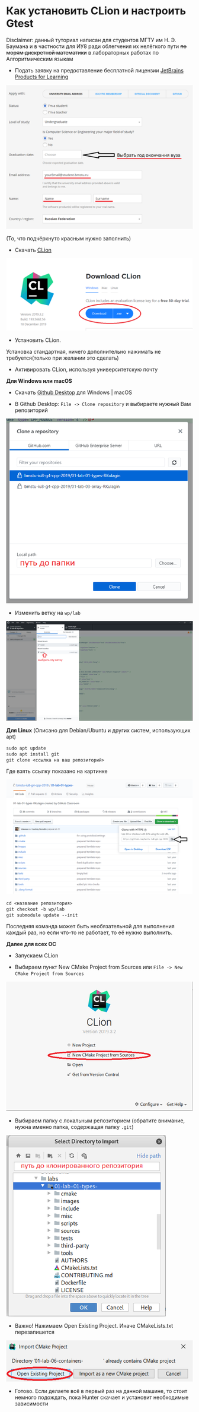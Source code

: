 # Как установить CLion и настроить Gtest

Disclaimer: данный туториал написан для студентов МГТУ им Н. Э. Баумана и в частности для ИУ8 ради облегчения их нелёгкого пути ~~по морям дискретной математики~~ в лабораторных работах по Алгоритмическим языкам

* Подать заявку на предоставление бесплатной лицензии [JetBrains Products for Learning](https://www.jetbrains.com/shop/eform/students)

![Скриншот с сайта подачи заявки](https://github.com/RKulagin/Clion-GTest/blob/master/img/studentsLicence.png)

(То, что подчёркнуто красным нужно заполнить)

* Скачать [CLion](https://www.jetbrains.com/clion/)

![Скриншот с сайта загрузки](https://github.com/RKulagin/Clion-GTest/blob/master/img/downloadCLion.png)

* Установить CLion. 

Установка стандартная, ничего дополнительно нажимать не требуется(только при желании это сделать)

* Активировать CLion, используя университетскую почту


**Для Windows или macOS**

* Скачать [Github Desktop](https://desktop.github.com/) для Windows | macOS

* В Github Desktop: `File -> Clone repository` и выбираете нужный Вам репозиторий

![Clone repository](https://github.com/RKulagin/Clion-GTest/blob/master/img/cloneRepo.png)

* Изменить ветку на `wp/lab`

![Change branch](https://github.com/RKulagin/Clion-GTest/blob/master/img/branch.png)


**Для Linux** (Описано для Debian/Ubuntu и других систем, использующих apt)

```shell script
sudo apt update
sudo apt install git
git clone <ссылка на ваш репозиторий>
```

Где взять ссылку показано на картинке

![Copy link](https://github.com/RKulagin/Clion-GTest/blob/master/img/copyLink.png)

```shell script
cd <название репозитория>
git checkout -b wp/lab
git submodule update --init
```

Последняя команда может быть необязательной для выполнения каждый раз, но если что-то не работает, то её нужно выполнить.

**Далее для всех ОС**

* Запускаем CLion

* Выбираем пункт New CMake Project from Sources или `File -> New CMake Project from Sources`

![New Project](https://github.com/RKulagin/Clion-GTest/blob/master/img/welcomeToClion.png)

* Выбираем папку с локальным репозиторием (обратите внимание, нужна именно папка, содержащая папку `.git`)

![Choose local repository folder](https://github.com/RKulagin/Clion-GTest/blob/master/img/chooseLocalRepo.png)

* Важно! Нажимаем Open Existing Project. Иначе CMakeLists.txt перезапишется

![open existing project](https://github.com/RKulagin/Clion-GTest/blob/master/img/openExProject.png)

* Готово. Если делаете всё в первый раз на данной машине, то стоит немного подождать, пока Hunter скачает и установит необходимые зависимости  
